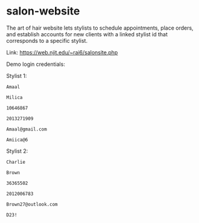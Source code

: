 # salon-website
The art of hair website lets stylists to schedule appointments, place orders, and establish accounts for new clients with a linked stylist id that corresponds to a specific stylist.

Link: https://web.njit.edu/~rai6/salonsite.php

Demo login credentials:


  Stylist 1:
  
    Amaal
    
    Milica
    
    10646867
   
    2013271909
    
    Amaal@gmail.com
    
    Amiica@6
    
  Stylist 2:
  
    Charlie
    
    Brown
    
    36365502
    
    2012006783
    
    Brown27@outlook.com
    
    D23!
  
